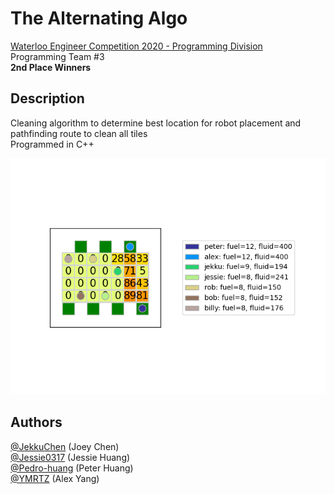 # The Alternating Algo 
[Waterloo Engineer Competition 2020 - Programming Division](https://github.com/jacobdeery/WEC2020)   
Programming Team #3  
**2nd Place Winners**  
## Description
Cleaning algorithm to determine best location for robot placement and pathfinding route to clean all tiles   
Programmed in C++  

![Image of Algorithm](https://github.com/JekkuChen/Alternating-Algo-WEC-P/blob/main/Image.png)
## Authors
[@JekkuChen](https://github.com/JekkuChen) (Joey Chen)  
[@Jessie0317](https://github.com/Jessie0317) (Jessie Huang)  
[@Pedro-huang](https://github.com/Pedro-huang) (Peter Huang)  
[@YMRTZ](https://github.com/YMRTZ) (Alex Yang)  

